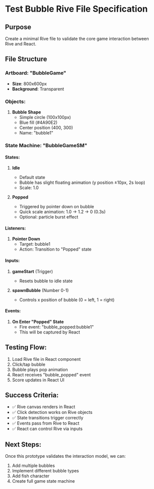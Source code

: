 # Test Bubble Rive File Specification

## Purpose
Create a minimal Rive file to validate the core game interaction between Rive and React.

## File Structure

### Artboard: "BubbleGame"
- **Size**: 800x600px
- **Background**: Transparent

### Objects:
1. **Bubble Shape**
   - Simple circle (100x100px)
   - Blue fill (#4A90E2)
   - Center position (400, 300)
   - Name: "bubble1"

### State Machine: "BubbleGameSM"

#### States:
1. **Idle**
   - Default state
   - Bubble has slight floating animation (y position ±10px, 2s loop)
   - Scale: 1.0

2. **Popped**
   - Triggered by pointer down on bubble
   - Quick scale animation: 1.0 → 1.2 → 0 (0.3s)
   - Optional: particle burst effect

#### Listeners:
1. **Pointer Down**
   - Target: bubble1
   - Action: Transition to "Popped" state

#### Inputs:
1. **gameStart** (Trigger)
   - Resets bubble to idle state
   
2. **spawnBubble** (Number 0-1)
   - Controls x position of bubble (0 = left, 1 = right)

#### Events:
1. **On Enter "Popped" State**
   - Fire event: "bubble_popped:bubble1"
   - This will be captured by React

## Testing Flow:
1. Load Rive file in React component
2. Click/tap bubble
3. Bubble plays pop animation
4. React receives "bubble_popped" event
5. Score updates in React UI

## Success Criteria:
- ✅ Rive canvas renders in React
- ✅ Click detection works on Rive objects
- ✅ State transitions trigger correctly
- ✅ Events pass from Rive to React
- ✅ React can control Rive via inputs

## Next Steps:
Once this prototype validates the interaction model, we can:
1. Add multiple bubbles
2. Implement different bubble types
3. Add fish character
4. Create full game state machine